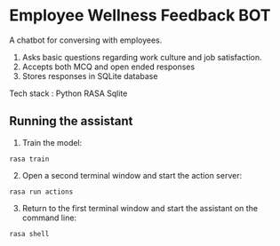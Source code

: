 # Employee Wellness Feedback BOT 

A chatbot for conversing with employees.

1) Asks basic questions regarding work culture and job satisfaction.
2) Accepts both MCQ and open ended responses
3) Stores responses in SQLite database



Tech stack :
Python 
RASA
Sqlite


## Running the assistant

1. Train the model:

``rasa train``

2. Open a second terminal window and start the action server:

``rasa run actions``

3. Return to the first terminal window and start the assistant on the command line:

``rasa shell``

